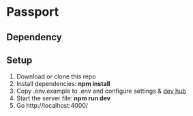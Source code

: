 # Passport 

## Dependency

## Setup

1. Download or clone this repo
2. Install dependencies: **npm install**
3. Copy .env.example to .env and configure settings & [dev hub](https://hub.immutable.com/)
4. Start the server file: **npm run dev** 
5. Go http://localhost:4000/
